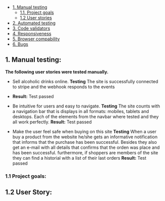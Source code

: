 
- <a href="#Manual-testing">1. Manual testing</a>
  - <a href="#Project">1.1. Project goals</a>
  - <a href="#User-story">1.2 User stories</a>
- <a href="#Automated-testing">2. Automated testing</a>
- <a href="#Code-validators">3. Code validators</a>
- <a href="#Testing">4. Responsiveness</a>
- <a href="#Browser-compability">5. Browser compability</a>
- <a href="#Credits">6. Bugs</a>



## 1. Manual testing:

**The following user stories were tested manually.**

<span id="#Project"></span>

- Sell alcoholic drinks online.
**Testing**
The site is successfully connected to stripe and the webhook responds to the events 
- **Result:** Test passed

- Be intuitive for users and easy to navigate.
**Testing**
The site counts with a navigation bar that is displays in all formats: mobiles, tablets and desktops. Each of the elements from the navbar where tested and they all work perfectly. 
**Result:** Test passed

- Make the user feel safe when buying on this site
**Testing**
When a user buy a product from the website he/she gets an informative notification that informs that the purchase has been successful. Besides they also get an e-mail with all details that confirms that the orden was place and has been successful. furthermore, if shoppers are members of the site they can find a historial with a list of their last orders 
**Result:** Test passed


### 1.1 Project goals:
## 1.2 User Story: